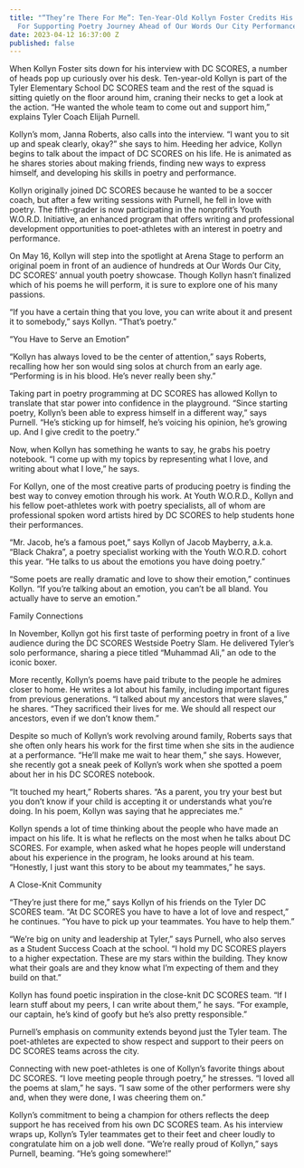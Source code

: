 ```yaml
---
title: "“They’re There For Me”: Ten-Year-Old Kollyn Foster Credits His DC SCORES Team
  For Supporting Poetry Journey Ahead of Our Words Our City Performance"
date: 2023-04-12 16:37:00 Z
published: false
---
```



When Kollyn Foster sits down for his interview with DC SCORES, a number of heads pop up curiously over his desk. Ten-year-old Kollyn is part of the Tyler Elementary School DC SCORES team and the rest of the squad is sitting quietly on the floor around him, craning their necks to get a look at the action. “He wanted the whole team to come out and support him,” explains Tyler Coach Elijah Purnell. 

Kollyn’s mom, Janna Roberts, also calls into the interview. “I want you to sit up and speak clearly, okay?” she says to him. Heeding her advice, Kollyn begins to talk about the impact of DC SCORES on his life. He is animated as he shares stories about making friends, finding new ways to express himself, and developing his skills in poetry and performance. 

Kollyn originally joined DC SCORES because he wanted to be a soccer coach, but after a few writing sessions with Purnell, he fell in love with poetry. The fifth-grader is now participating in the nonprofit’s Youth W.O.R.D. Initiative, an enhanced program that offers writing and professional development opportunities to poet-athletes with an interest in poetry and performance.

On May 16, Kollyn will step into the spotlight at Arena Stage to perform an original poem in front of an audience of hundreds at Our Words Our City, DC SCORES’ annual youth poetry showcase. Though Kollyn hasn’t finalized which of his poems he will perform, it is sure to explore one of his many passions.

“If you have a certain thing that you love, you can write about it and present it to somebody,” says Kollyn. “That’s poetry.”

“You Have to Serve an Emotion”

“Kollyn has always loved to be the center of attention,” says Roberts, recalling how her son would sing solos at church from an early age. “Performing is in his blood. He’s never really been shy.”

Taking part in poetry programming at DC SCORES has allowed Kollyn to translate that star power into confidence in the playground. “Since starting poetry, Kollyn’s been able to express himself in a different way,” says Purnell. “He’s sticking up for himself, he’s voicing his opinion, he’s growing up. And I give credit to the poetry.”

Now, when Kollyn has something he wants to say, he grabs his poetry notebook. “I come up with my topics by representing what I love, and writing about what I love,” he says. 

For Kollyn, one of the most creative parts of producing poetry is finding the best way to convey emotion through his work. At Youth W.O.R.D., Kollyn and his fellow poet-athletes work with poetry specialists, all of whom are professional spoken word artists hired by DC SCORES to help students hone their performances. 

“Mr. Jacob, he’s a famous poet,” says Kollyn of Jacob Mayberry, a.k.a. “Black Chakra”, a poetry specialist working with the Youth W.O.R.D. cohort this year. “He talks to us about the emotions you have doing poetry.”

“Some poets are really dramatic and love to show their emotion,” continues Kollyn. “If you’re talking about an emotion, you can’t be all bland. You actually have to serve an emotion.”

Family Connections

In November, Kollyn got his first taste of performing poetry in front of a live audience during the DC SCORES Westside Poetry Slam. He delivered Tyler’s solo performance, sharing a piece titled “Muhammad Ali,” an ode to the iconic boxer.

More recently, Kollyn’s poems have paid tribute to the people he admires closer to home. He writes a lot about his family, including important figures from previous generations. “I talked about my ancestors that were slaves,” he shares. “They sacrificed their lives for me. We should all respect our ancestors, even if we don’t know them.”

Despite so much of Kollyn’s work revolving around family, Roberts says that she often only hears his work for the first time when she sits in the audience at a performance. “He’ll make me wait to hear them,” she says. However, she recently got a sneak peek of Kollyn’s work when she spotted a poem about her in his DC SCORES notebook.

“It touched my heart,” Roberts shares. “As a parent, you try your best but you don’t know if your child is accepting it or understands what you’re doing. In his poem, Kollyn was saying that he appreciates me.”

Kollyn spends a lot of time thinking about the people who have made an impact on his life. It is what he reflects on the most when he talks about DC SCORES. For example, when asked what he hopes people will understand about his experience in the program, he looks around at his team. “Honestly, I just want this story to be about my teammates,” he says. 

A Close-Knit Community

“They’re just there for me,” says Kollyn of his friends on the Tyler DC SCORES team. “At DC SCORES you have to have a lot of love and respect,” he continues. “You have to pick up your teammates. You have to help them.”

“We’re big on unity and leadership at Tyler,” says Purnell, who also serves as a Student Success Coach at the school. “I hold my DC SCORES players to a higher expectation. These are my stars within the building. They know what their goals are and they know what I’m expecting of them and they build on that.”

Kollyn has found poetic inspiration in the close-knit DC SCORES team. “If I learn stuff about my peers, I can write about them,” he says. “For example, our captain, he’s kind of goofy but he’s also pretty responsible.”

Purnell’s emphasis on community extends beyond just the Tyler team. The poet-athletes are expected to show respect and support to their peers on DC SCORES teams across the city. 

Connecting with new poet-athletes is one of Kollyn’s favorite things about DC SCORES. “I love meeting people through poetry,” he stresses. “I loved all the poems at slam,” he says. “I saw some of the other performers were shy and, when they were done, I was cheering them on.”

Kollyn’s commitment to being a champion for others reflects the deep support he has received from his own DC SCORES team. As his interview wraps up, Kollyn’s Tyler teammates get to their feet and cheer loudly to congratulate him on a job well done. “We’re really proud of Kollyn,” says Purnell, beaming. “He’s going somewhere!”